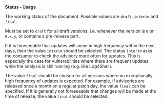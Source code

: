**Status - Usage**

The working status of the document. Possible values are `draft`, `interim` and `final`.

Must be set to `draft` for all draft versions, i.e. whenever the version is `0` or `0.x.y`, or contains a pre-release part.

If it is foreseeable that updates will come in high frequency within the next days, then the value `interim` should be selected.
The status `interim` asks the consumer to check the advisory more often for updates.
This is especially the case for vulnerabilities where there are frequent updates while the analysis is still running (e.g. like Log4Shell).

The value `final` should be chosen for all versions where no exceptionally high frequency of updates is expected.
For example, if advisories are released once a month on a regular patch day, the value `final` can be specified.
If it is generally not foreseeable that changes will be made at the time of release, the value `final` should be selected.
